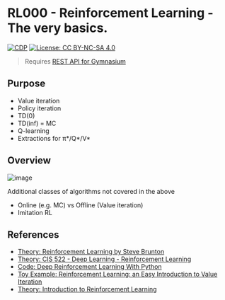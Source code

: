 # RL000 - Reinforcement Learning - The very basics.

[![CDP](https://github.com/unrenormalizable/rl000/actions/workflows/cdp.yml/badge.svg)](https://github.com/unrenormalizable/rl000/actions/workflows/cdp.yml) [![License: CC BY-NC-SA 4.0](https://img.shields.io/badge/License-CC%20BY--NC--SA%204.0-lightgrey.svg?label=license)](https://creativecommons.org/licenses/by-nc-sa/4.0/)

> Requires [REST API for Gymnasium](https://github.com/unrenormalizable/gymnasium-http-api/blob/master/gym_http_server.py)

## Purpose

- Value iteration
- Policy iteration
- TD(0)
- TD(inf) = MC
- Q-learning
- Extractions for π\*/Q\*/V\*

## Overview

![image](https://github.com/unrenormalizable/gymnasium-http-api/assets/152241361/932a7306-2020-4f91-b9d1-de91c352e956)

Additional classes of algorithms not covered in the above
- Online (e.g. MC) vs Offline (Value iteration)
- Imitation RL

## References

- [Theory: Reinforcement Learning by Steve Brunton](https://www.youtube.com/watch?v=0MNVhXEX9to&list=PLMrJAkhIeNNQe1JXNvaFvURxGY4gE9k74)
- [Theory: CIS 522 - Deep Learning - Reinforcement Learning](https://www.youtube.com/watch?v=oJo0jb_h2sM&list=PLYgyoWurxA_8ePNUuTLDtMvzyf-YW7im2)
- [Code: Deep Reinforcement Learning With Python](https://github.com/sudharsan13296/Deep-Reinforcement-Learning-With-Python)
- [Toy Example: Reinforcement Learning: an Easy Introduction to Value Iteration](https://towardsdatascience.com/reinforcement-learning-an-easy-introduction-to-value-iteration-e4cfe0731fd5)
- [Theory: Introduction to Reinforcement Learning](https://gibberblot.github.io/rl-notes/intro.html)

